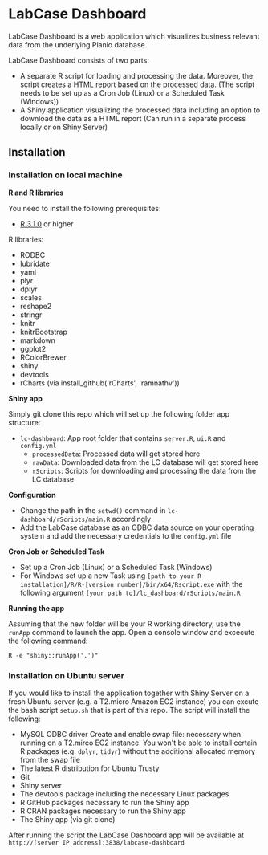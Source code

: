 # LabCase Dashboard

LabCase Dashboard is a web application which visualizes business relevant data from the underlying Planio database.

LabCase Dashboard consists of two parts:

* A separate R script for loading and processing the data. Moreover, the script creates a HTML report based on the processed data. (The script needs to be set up as a Cron Job (Linux) or a Scheduled Task (Windows))
* A Shiny application visualizing the processed data including an option to download the data as a HTML report (Can run in a separate process locally or on Shiny Server)

## Installation

### Installation on local machine

**R and R libraries**

You need to install the following prerequisites:

* [R 3.1.0](http://www.r-project.org) or higher

R libraries:

* RODBC
* lubridate
* yaml
* plyr
* dplyr
* scales
* reshape2
* stringr
* knitr
* knitrBootstrap
* markdown
* ggplot2
* RColorBrewer
* shiny
* devtools
* rCharts (via install_github('rCharts', 'ramnathv'))

**Shiny app**

Simply git clone this repo which will set up the following folder app structure:


  * `lc-dashboard`: App root folder that contains `server.R`, `ui.R` and `config.yml`
	  * `processedData`: Processed data will get stored here
	  * `rawData`: Downloaded data from the LC database will get stored here
	  * `rScripts`: Scripts for downloading and processing the data from the LC database


**Configuration**
	  
* Change the path in the `setwd()` command in `lc-dashboard/rScripts/main.R`  accordingly
* Add the LabCase database as an ODBC data source on your operating system and add the necessary credentials to the `config.yml` file

**Cron Job or Scheduled Task**

* Set up a Cron Job (Linux) or a Scheduled Task (Windows)
* For Windows set up a new Task using `[path to your R installation]/R/R-[version number]/bin/x64/Rscript.exe` with the following argument `[your path to]/lc_dashboard/rScripts/main.R` 

**Running the app**

Assuming that the new folder will be your R working directory, use the `runApp` command to launch the app. Open a console window and excecute the following command:

    R -e "shiny::runApp('.')"



### Installation on Ubuntu server

If you would like to install the application together with Shiny Server on a fresh Ubuntu server (e.g. a T2.micro Amazon EC2 instance) you can excute the bash script `setup.sh` that is part of this repo. The script will install the following:

* MySQL ODBC driver 
Create and enable swap file: necessary when running on a T2.mirco EC2 instance. You won't be able to install certain R packages (e.g. `dplyr`, `tidyr`) without the additional allocated memory from the swap file
* The latest R distribution for Ubuntu Trusty
* Git
* Shiny server
* The devtools package including the necessary Linux packages
* R GitHub packages necessary to run the Shiny app
* R CRAN packages necessary to run the Shiny app
* The Shiny app (via git clone)

After running the script the LabCase Dashboard app will be available at `http://[server IP address]:3838/labcase-dashboard`

